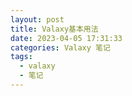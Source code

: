 ```yaml
---
layout: post
title: Valaxy基本用法
date: 2023-04-05 17:31:33
categories: Valaxy 笔记
tags:
  - valaxy
  - 笔记
---
```


